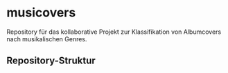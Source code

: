 # musicovers

Repository für das kollaborative Projekt zur Klassifikation von Albumcovers nach musikalischen Genres.

## Repository-Struktur


